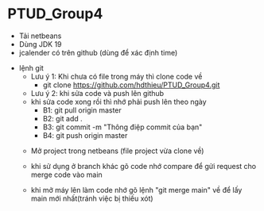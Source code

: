 # PTUD_Group4

- Tải netbeans
- Dùng JDK 19
- jcalender có trên github (dùng để xác định time)

* lệnh git
  * Lưu ý 1: Khi chưa có file trong máy thì clone code về
    + git clone https://github.com/hdthieu/PTUD_Group4.git
  * Lưu ý 2:  khi sửa code và push lên github   
  - khi sửa code xong rồi thì nhớ phải push lên theo ngày
    + B1: git pull origin master
    + B2: git add .
    + B3: git commit -m "Thông điệp commit của bạn"
    + B4: git push origin master
  * Mở project trong netbeans (file project vừa clone về)

  * khi sử dụng ở branch khác gõ code nhớ compare để gửi request cho merge code vào main
  * khi mở máy lên làm code nhớ gõ lệnh "git merge main" về để lấy main mới nhất(tránh việc bị thiếu xót)
    
